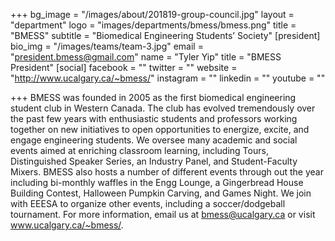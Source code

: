 +++
bg_image = "/images/about/201819-group-council.jpg"
layout = "department"
logo = "images/departments/bmess/bmess.png"
title = "BMESS"
subtitle = "Biomedical Engineering Students’ Society"
[president]
bio_img = "/images/teams/team-3.jpg"
email = "president.bmess@gmail.com"
name = "Tyler Yip"
title = "BMESS President"
[social]
facebook = ""
twitter = ""
website = "http://www.ucalgary.ca/~bmess/"
instagram = ""
linkedin = ""
youtube = ""


+++
BMESS was founded in 2005 as the first biomedical engineering student club in Western Canada. The club has evolved tremendously over the past few years with enthusiastic students and professors working together on new initiatives to open opportunities to energize, excite, and engage engineering students. We oversee many academic and social events aimed at enriching classroom learning, including Tours, Distinguished Speaker Series, an Industry Panel, and Student-Faculty Mixers. BMESS also hosts a number of different events through out the year including bi-monthly waffles in the Engg Lounge, a Gingerbread House Building Contest, Halloween Pumpkin Carving, and Games Night. We join with EEESA to organize other events, including a soccer/dodgeball tournament. For more information, email us at bmess@ucalgary.ca or visit www.ucalgary.ca/~bmess/.